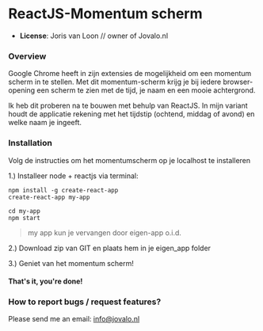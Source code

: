 # ReactJS-Momentum scherm

- **License**: Joris van Loon // owner of Jovalo.nl

### Overview  

Google Chrome heeft in zijn extensies de mogelijkheid om een momentum scherm in te stellen. Met dit momentum-scherm krijg je bij iedere browser-opening een scherm te zien met de tijd, je naam en een mooie achtergrond. 

Ik heb dit proberen na te bouwen met behulp van ReactJS. In mijn variant houdt de applicatie rekening met het tijdstip (ochtend, middag of avond) en welke naam je ingeeft. 


### Installation

Volg de instructies om het momentumscherm op je localhost te installeren

1.) Installeer node + reactjs via terminal:

```
npm install -g create-react-app
create-react-app my-app

cd my-app
npm start
```
>my app kun je vervangen door eigen-app o.i.d.

2.) Download zip van GIT en plaats hem in je eigen_app folder

3.) Geniet van het momentum scherm!
   
#### <b> That's it, you're done!</b>




    
### How to report bugs / request features?

Please send me an email: info@jovalo.nl

